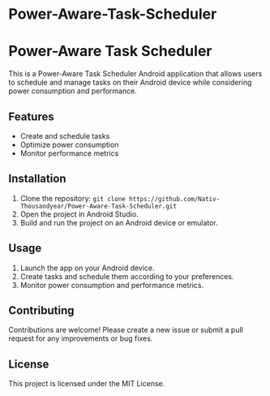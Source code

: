 # Power-Aware-Task-Scheduler


# Power-Aware Task Scheduler

This is a Power-Aware Task Scheduler Android application that allows users to schedule and manage tasks on their Android device while considering power consumption and performance.

## Features

- Create and schedule tasks
- Optimize power consumption
- Monitor performance metrics

## Installation

1. Clone the repository: `git clone https://github.com/Nativ-Thousandyear/Power-Aware-Task-Scheduler.git`
2. Open the project in Android Studio.
3. Build and run the project on an Android device or emulator.

## Usage

1. Launch the app on your Android device.
2. Create tasks and schedule them according to your preferences.
3. Monitor power consumption and performance metrics.

## Contributing

Contributions are welcome! Please create a new issue or submit a pull request for any improvements or bug fixes.

## License

This project is licensed under the MIT License.

